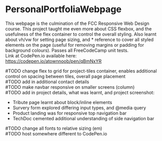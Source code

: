 # PersonalPortfoliaWebpage

This webpage is the culmination of the FCC Responsive Web Design course. This project taught me even more about CSS flexbox, and the usefulness of the flex container to control the overall styling. Also learnt about vh/vw for setting page sizing, and * reference to cover all styled elements on the page (useful for removing margins or padding for background colours). Passes all FreeCodeCamp unit tests.<br>
Link at CodePen.io available here: https://codepen.io/atownnoob/pen/qBmNxYR

#TODO change flex to grid for project-tiles container, enables additional control on spacing between tiles, overall page placement<br>
#TODO add in additional contact details <br>
#TODO make navbar responsive on smaller screens (column) <br>
#TODO add in project details, what was learnt, and project screenshot: <br>
  * Tribute page learnt about block/inline elements
  * Survery form explored differing input types, and @media query
  * Product landing was for responsive top navigation bar
  * TechDoc cemented additional understanding of side navigation bar <br>

#TODO change all fonts to relative sizing (em) <br>
#TODO host somewhere different to CodePen.io
